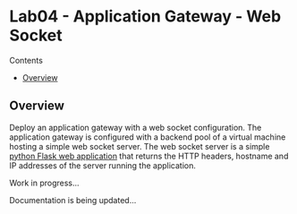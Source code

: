 # Lab04 - Application Gateway - Web Socket <!-- omit from toc -->

Contents

- [Overview](#overview)

## Overview

Deploy an application gateway with a web socket configuration. The application gateway is configured with a backend pool of a virtual machine hosting a simple web socket server. The web socket server is a simple [python Flask web application](https://hub.docker.com/r/ksalawu/web) that returns the HTTP headers, hostname and IP addresses of the server running the application.

Work in progress...

Documentation is being updated...
